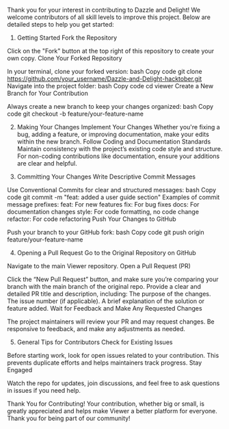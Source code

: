 Thank you for your interest in contributing to Dazzle and Delight! We welcome contributors of all skill levels to improve this project. Below are detailed steps to help you get started:

1. Getting Started
Fork the Repository

Click on the "Fork" button at the top right of this repository to create your own copy.
Clone Your Forked Repository

In your terminal, clone your forked version:
bash
Copy code
git clone https://github.com/your_username/Dazzle-and-Delight-hacktober.git
Navigate into the project folder:
bash
Copy code
cd viewer
Create a New Branch for Your Contribution

Always create a new branch to keep your changes organized:
bash
Copy code
git checkout -b feature/your-feature-name

  2. Making Your Changes
Implement Your Changes
Whether you're fixing a bug, adding a feature, or improving documentation, make your edits within the new branch.
Follow Coding and Documentation Standards
Maintain consistency with the project’s existing code style and structure.
For non-coding contributions like documentation, ensure your additions are clear and helpful.

  3. Committing Your Changes
Write Descriptive Commit Messages

Use Conventional Commits for clear and structured messages:
bash
Copy code
git commit -m "feat: added a user guide section"
Examples of commit message prefixes:
feat: For new features
fix: For bug fixes
docs: For documentation changes
style: For code formatting, no code change
refactor: For code refactoring
Push Your Changes to GitHub

Push your branch to your GitHub fork:
bash
Copy code
git push origin feature/your-feature-name

  4. Opening a Pull Request
Go to the Original Repository on GitHub

Navigate to the main Viewer repository.
Open a Pull Request (PR)

Click the “New Pull Request” button, and make sure you’re comparing your branch with the main branch of the original repo.
Provide a clear and detailed PR title and description, including:
The purpose of the changes.
The issue number (if applicable).
A brief explanation of the solution or feature added.
Wait for Feedback and Make Any Requested Changes

The project maintainers will review your PR and may request changes. Be responsive to feedback, and make any adjustments as needed.

  5. General Tips for Contributors
Check for Existing Issues

Before starting work, look for open issues related to your contribution. This prevents duplicate efforts and helps maintainers track progress.
Stay Engaged

Watch the repo for updates, join discussions, and feel free to ask questions in issues if you need help.

Thank You for Contributing!
Your contribution, whether big or small, is greatly appreciated and helps make Viewer a better platform for everyone. Thank you for being part of our community!

